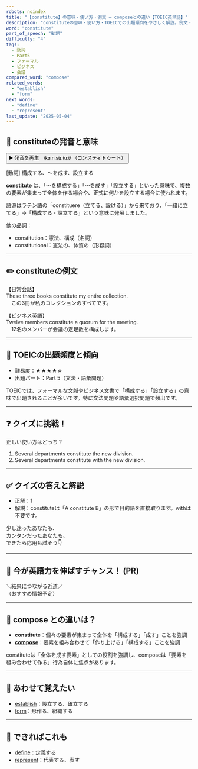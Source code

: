```yaml
---
robots: noindex
title: "【constitute】の意味・使い方・例文 ― composeとの違い【TOEIC英単語】"
description: "constituteの意味・使い方・TOEICでの出題傾向をやさしく解説。例文・クイズ付きでcomposeとの違いもわかりやすく学べます。"
word: "constitute"
part_of_speech: "動詞"
difficulty: "4"
tags:
  - 動詞
  - Part5
  - フォーマル
  - ビジネス
  - 会議
compared_word: "compose"
related_words:
  - "establish"
  - "form"
next_words:
  - "define"
  - "represent"
last_update: "2025-05-04"
---
```


## 🔰 constituteの発音と意味

<button class="play-audio" onclick="playTTS('constitute')">
  <span class="play-audio-main">
    ▶️ 発音を再生　/kɑːn.stɪ.tuːt/
  </span>
  <span class="play-audio-sub">
    （コンスティトゥート）
  </span>
</button>

[動詞] 構成する、～を成す、設立する

**constitute** は、「～を構成する」「～を成す」「設立する」といった意味で、複数の要素が集まって全体を作る場合や、正式に何かを設立する場合に使われます。

語源はラテン語の「constituere（立てる、設ける）」から来ており、「一緒に立てる」→「構成する・設立する」という意味に発展しました。

他の品詞：  
- constitution：憲法、構成（名詞）
- constitutional：憲法の、体質の（形容詞）

---

## ✏️ constituteの例文

【日常会話】  
These three books constitute my entire collection.  
　この3冊が私のコレクションのすべてです。

【ビジネス英語】  
Twelve members constitute a quorum for the meeting.  
　12名のメンバーが会議の定足数を構成します。

---

## 🎯 TOEICの出題頻度と傾向

- 難易度：★★★★☆
- 出題パート：Part 5（文法・語彙問題）

TOEICでは、フォーマルな文脈やビジネス文書で「構成する」「設立する」の意味で出題されることが多いです。特に文法問題や語彙選択問題で頻出です。

---

## ❓ クイズに挑戦！

正しい使い方はどっち？

1. Several departments constitute the new division.  
2. Several departments constitute with the new division.

---

## ✅ クイズの答えと解説

- 正解：**1**
- 解説：constituteは「A constitute B」の形で目的語を直接取ります。withは不要です。

少し迷ったあなたも、  
カンタンだったあなたも、  
できたら応用も試そう👇️

---

## 🚀 今が英語力を伸ばすチャンス！ (PR)

<div class="info-center">
＼結果につながる近道／<br>  
（おすすめ情報予定）
</div>

---

## 🤔  compose との違いは？

- **constitute**：個々の要素が集まって全体を「構成する」「成す」ことを強調
- **[compose](/compose)**：要素を組み合わせて「作り上げる」「構成する」ことを強調

constituteは「全体を成す要素」としての役割を強調し、composeは「要素を組み合わせて作る」行為自体に焦点があります。

---

## 🧩 あわせて覚えたい

- [establish](/establish)：設立する、確立する
- [form](/form)：形作る、組織する

---

## 📖 できればこれも

- [define](/define)：定義する
- [represent](/represent)：代表する、表す

<!-- cvid: aid44_bid32 -->
